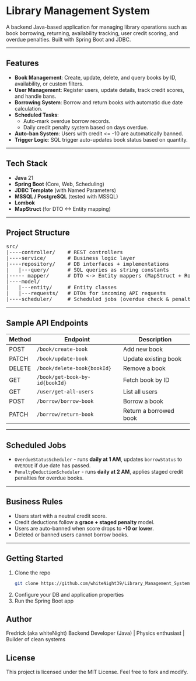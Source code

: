 # Library Management System

A backend Java-based application for managing library operations such as book borrowing, returning, availability tracking, user credit scoring, and overdue penalties. Built with Spring Boot and JDBC.

---

## Features

- **Book Management**: Create, update, delete, and query books by ID, availability, or custom filters.
- **User Management**: Register users, update details, track credit scores, and handle bans.
- **Borrowing System**: Borrow and return books with automatic due date calculation.
- **Scheduled Tasks**:
  - Auto-mark overdue borrow records.
  - Daily credit penalty system based on days overdue.
- **Auto-ban System**: Users with credit <= -10 are automatically banned.
- **Trigger Logic**: SQL trigger auto-updates book status based on quantity.

---

## Tech Stack

- **Java** 21
- **Spring Boot** (Core, Web, Scheduling)
- **JDBC Template** (with Named Parameters)
- **MSSQL / PostgreSQL** (tested with MSSQL)
- **Lombok**
- **MapStruct** (for DTO <-> Entity mapping)

---

## Project Structure
<pre>src/
|----controller/ 	# REST controllers
|----service/ 		# Business logic layer
|----repository/ 	# DB interfaces + implementations
| 	|---query/ 		# SQL queries as string constants
|----- mapper/ 		# DTO <-> Entity mappers (MapStruct + RowMapper)
|----model/
|   |---entity/ 	# Entity classes
| 	|---requests/ 	# DTOs for incoming API requests
|----scheduler/ 	# Scheduled jobs (overdue check & penalties)</pre>
 
---

## Sample API Endpoints

| Method | Endpoint                       | Description            |
|--------|--------------------------------|------------------------|
| POST   | `/book/create-book`            | Add new book           |
| PATCH  | `/book/update-book`            | Update existing book   |
| DELETE | `/book/delete-book{bookId}`    | Remove a book          |
| GET    | `/book/get-book-by-id{bookId}` | Fetch book by ID       |
| GET    | `/user/get-all-users`          | List all users         |
| POST   | `/borrow/borrow-book`          | Borrow a book          |
| PATCH  | `/borrow/return-book`          | Return a borrowed book |

---

## Scheduled Jobs

- `OverdueStatusScheduler` - runs **daily at 1 AM**, updates `borrowStatus` to `OVERDUE` if due date has passed.
- `PenaltyDeductionScheduler` - runs **daily at 2 AM**, applies staged credit penalties for overdue books.

---

## Business Rules

- Users start with a neutral credit score.
- Credit deductions follow a **grace + staged penalty** model.
- Users are auto-banned when score drops to **-10 or lower**.
- Deleted or banned users cannot borrow books.

---

## Getting Started

1. Clone the repo
   ```bash
   git clone https://github.com/whiteNight39/Library_Management_System.git
2. Configure your DB and application properties
3. Run the Spring Boot app

## Author
Fredrick (aka whiteNight)
Backend Developer (Java) | Physics enthusiast | Builder of clean systems

## License
This project is licensed under the MIT License.
Feel free to fork and modify.

